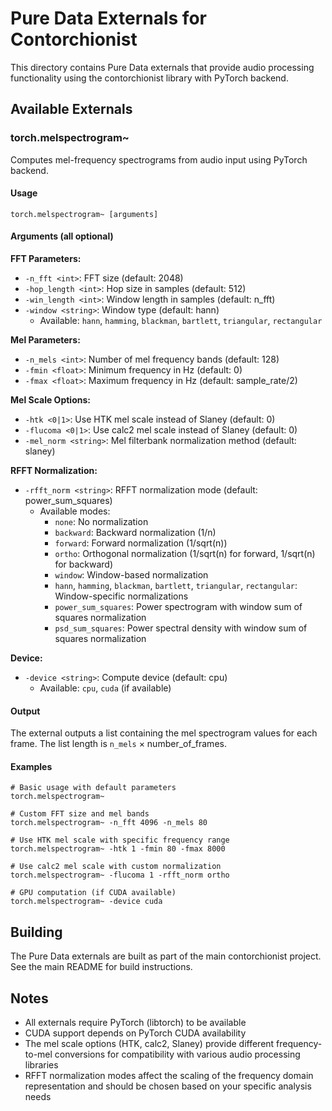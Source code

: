 # Pure Data Externals for Contorchionist

This directory contains Pure Data externals that provide audio processing functionality using the contorchionist library with PyTorch backend.

## Available Externals

### torch.melspectrogram~

Computes mel-frequency spectrograms from audio input using PyTorch backend.

#### Usage
```
torch.melspectrogram~ [arguments]
```

#### Arguments (all optional)

**FFT Parameters:**
- `-n_fft <int>`: FFT size (default: 2048)
- `-hop_length <int>`: Hop size in samples (default: 512)
- `-win_length <int>`: Window length in samples (default: n_fft)
- `-window <string>`: Window type (default: hann)
  - Available: `hann`, `hamming`, `blackman`, `bartlett`, `triangular`, `rectangular`

**Mel Parameters:**
- `-n_mels <int>`: Number of mel frequency bands (default: 128)
- `-fmin <float>`: Minimum frequency in Hz (default: 0)
- `-fmax <float>`: Maximum frequency in Hz (default: sample_rate/2)

**Mel Scale Options:**
- `-htk <0|1>`: Use HTK mel scale instead of Slaney (default: 0)
- `-flucoma <0|1>`: Use calc2 mel scale instead of Slaney (default: 0)
- `-mel_norm <string>`: Mel filterbank normalization method (default: slaney)

**RFFT Normalization:**
- `-rfft_norm <string>`: RFFT normalization mode (default: power_sum_squares)
  - Available modes:
    - `none`: No normalization
    - `backward`: Backward normalization (1/n)
    - `forward`: Forward normalization (1/sqrt(n))
    - `ortho`: Orthogonal normalization (1/sqrt(n) for forward, 1/sqrt(n) for backward)
    - `window`: Window-based normalization
    - `hann`, `hamming`, `blackman`, `bartlett`, `triangular`, `rectangular`: Window-specific normalizations
    - `power_sum_squares`: Power spectrogram with window sum of squares normalization
    - `psd_sum_squares`: Power spectral density with window sum of squares normalization

**Device:**
- `-device <string>`: Compute device (default: cpu)
  - Available: `cpu`, `cuda` (if available)

#### Output
The external outputs a list containing the mel spectrogram values for each frame. The list length is `n_mels` × number_of_frames.

#### Examples
```
# Basic usage with default parameters
torch.melspectrogram~

# Custom FFT size and mel bands
torch.melspectrogram~ -n_fft 4096 -n_mels 80

# Use HTK mel scale with specific frequency range
torch.melspectrogram~ -htk 1 -fmin 80 -fmax 8000

# Use calc2 mel scale with custom normalization
torch.melspectrogram~ -flucoma 1 -rfft_norm ortho

# GPU computation (if CUDA available)
torch.melspectrogram~ -device cuda
```

## Building

The Pure Data externals are built as part of the main contorchionist project. See the main README for build instructions.

## Notes

- All externals require PyTorch (libtorch) to be available
- CUDA support depends on PyTorch CUDA availability
- The mel scale options (HTK, calc2, Slaney) provide different frequency-to-mel conversions for compatibility with various audio processing libraries
- RFFT normalization modes affect the scaling of the frequency domain representation and should be chosen based on your specific analysis needs
